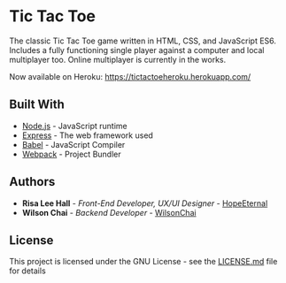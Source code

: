 # Tic Tac Toe

The classic Tic Tac Toe game written in HTML, CSS, and JavaScript ES6. Includes a fully functioning single player against a computer and local multiplayer too. Online multiplayer is currently in the works.

Now available on Heroku: https://tictactoeheroku.herokuapp.com/

## Built With

* [Node.js](https://nodejs.org/) - JavaScript runtime
* [Express](https://expressjs.com/) - The web framework used
* [Babel](https://babeljs.io/) - JavaScript Compiler
* [Webpack](https://webpack.js.org/) - Project Bundler

## Authors

* **Risa Lee Hall** - *Front-End Developer, UX/UI Designer* - [HopeEternal](https://github.com/HopeEternal)
* **Wilson Chai** - *Backend Developer* - [WilsonChai](https://github.com/WilsonChai)

## License

This project is licensed under the GNU License - see the [LICENSE.md](LICENSE.md) file for details

